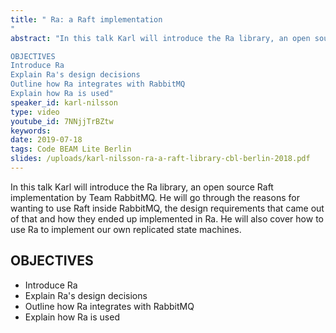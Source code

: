 ```yaml
---
title: " Ra: a Raft implementation
"
abstract: "In this talk Karl will introduce the Ra library, an open source Raft implementation by Team RabbitMQ. He will go through the reasons for wanting to use Raft inside RabbitMQ, the design requirements that came out of that and how they ended up implemented in Ra. He will also cover how to use Ra to implement our own replicated state machines.

OBJECTIVES
Introduce Ra 
Explain Ra's design decisions
Outline how Ra integrates with RabbitMQ
Explain how Ra is used"
speaker_id: karl-nilsson
type: video
youtube_id: 7NNjjTrBZtw
keywords: 
date: 2019-07-18
tags: Code BEAM Lite Berlin
slides: /uploads/karl-nilsson-ra-a-raft-library-cbl-berlin-2018.pdf
---
```

In this talk Karl will introduce the Ra library, an open source Raft implementation by Team RabbitMQ. He will go through the reasons for wanting to use Raft inside RabbitMQ, the design requirements that came out of that and how they ended up implemented in Ra. He will also cover how to use Ra to implement our own replicated state machines.

## OBJECTIVES

<ul>
	<li>Introduce Ra&nbsp;</li>
	<li>Explain Ra&#39;s design decisions</li>
	<li>Outline how Ra integrates with RabbitMQ</li>
	<li>Explain how Ra is used</li>
</ul>
